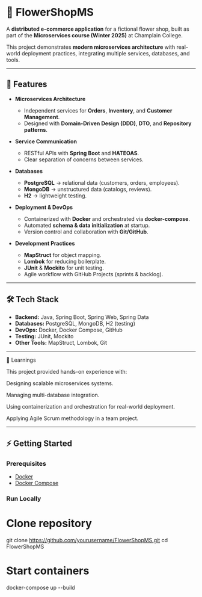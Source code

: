 # 🌸 FlowerShopMS

A **distributed e-commerce application** for a fictional flower shop, built as part of the **Microservices course (Winter 2025)** at Champlain College.

This project demonstrates **modern microservices architecture** with real-world deployment practices, integrating multiple services, databases, and tools.

---

## 🚀 Features

- **Microservices Architecture**
  - Independent services for **Orders**, **Inventory**, and **Customer Management**.
  - Designed with **Domain-Driven Design (DDD)**, **DTO**, and **Repository patterns**.

- **Service Communication**
  - RESTful APIs with **Spring Boot** and **HATEOAS**.
  - Clear separation of concerns between services.

- **Databases**
  - **PostgreSQL** → relational data (customers, orders, employees).
  - **MongoDB** → unstructured data (catalogs, reviews).
  - **H2** → lightweight testing.

- **Deployment & DevOps**
  - Containerized with **Docker** and orchestrated via **docker-compose**.
  - Automated **schema & data initialization** at startup.
  - Version control and collaboration with **Git/GitHub**.

- **Development Practices**
  - **MapStruct** for object mapping.
  - **Lombok** for reducing boilerplate.
  - **JUnit** & **Mockito** for unit testing.
  - Agile workflow with GitHub Projects (sprints & backlog).

---

## 🛠️ Tech Stack

- **Backend:** Java, Spring Boot, Spring Web, Spring Data
- **Databases:** PostgreSQL, MongoDB, H2 (testing)
- **DevOps:** Docker, Docker Compose, GitHub
- **Testing:** JUnit, Mockito
- **Other Tools:** MapStruct, Lombok, Git

---

📖 Learnings

This project provided hands-on experience with:

Designing scalable microservices systems.

Managing multi-database integration.

Using containerization and orchestration for real-world deployment.

Applying Agile Scrum methodology in a team project.

---

## ⚡ Getting Started

### Prerequisites
- [Docker](https://www.docker.com/)
- [Docker Compose](https://docs.docker.com/compose/)

### Run Locally
# Clone repository
git clone https://github.com/yourusername/FlowerShopMS.git
cd FlowerShopMS

# Start containers
docker-compose up --build



